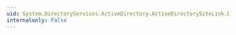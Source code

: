 ```yaml
---
uid: System.DirectoryServices.ActiveDirectory.ActiveDirectorySiteLink.DataCompressionEnabled
internalonly: False
---
```

